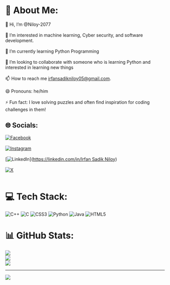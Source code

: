 # 💫 About Me:
👋 Hi, I’m @Niloy-2077<br><br>👀 I’m interested in machine learning, Cyber security, and software development.<br><br>🌱 I’m currently learning Python Programming<br><br>💞️ I’m looking to collaborate with someone who is learning Python and interested in learning new things<br><br>📫 How to reach me irfansadikniloy05@gmail.com.<br><br>😄 Pronouns: he/him<br><br>⚡ Fun fact: I love solving puzzles and often find inspiration for coding challenges in them!


## 🌐 Socials:
[![Facebook](https://img.shields.io/badge/Facebook-%231877F2.svg?logo=Facebook&logoColor=white)](https://www.facebook.com/irfansadik.niloy?mibextid=ZbWKwL) <br><br>
[![Instagram](https://img.shields.io/badge/Instagram-%23E4405F.svg?logo=Instagram&logoColor=white)](https://instagram.com/nephophile_2.0)<br><br> 
[![LinkedIn](https://img.shields.io/badge/LinkedIn-%230077B5.svg?logo=linkedin&logoColor=white)]([https://linkedin.com/in/Irfan Sadik Niloy](https://www.linkedin.com/in/irfan-sadik-niloy-72785a334/)) <br><br>
[![X](https://img.shields.io/badge/X-black.svg?logo=X&logoColor=white)](https://x.com/@Niloy2077) <br><br>

# 💻 Tech Stack:
![C++](https://img.shields.io/badge/c++-%2300599C.svg?style=for-the-badge&logo=c%2B%2B&logoColor=white) ![C](https://img.shields.io/badge/c-%2300599C.svg?style=for-the-badge&logo=c&logoColor=white) ![CSS3](https://img.shields.io/badge/css3-%231572B6.svg?style=for-the-badge&logo=css3&logoColor=white) ![Python](https://img.shields.io/badge/python-3670A0?style=for-the-badge&logo=python&logoColor=ffdd54) ![Java](https://img.shields.io/badge/java-%23ED8B00.svg?style=for-the-badge&logo=openjdk&logoColor=white) ![HTML5](https://img.shields.io/badge/html5-%23E34F26.svg?style=for-the-badge&logo=html5&logoColor=white)
# 📊 GitHub Stats:
![](https://github-readme-stats.vercel.app/api?username=Niloy-2077&theme=dark&hide_border=false&include_all_commits=true&count_private=false)<br/>
![](https://github-readme-streak-stats.herokuapp.com/?user=Niloy-2077&theme=dark&hide_border=false)<br/>
![](https://github-readme-stats.vercel.app/api/top-langs/?username=Niloy-2077&theme=dark&hide_border=false&include_all_commits=true&count_private=false&layout=compact)

---
[![](https://visitcount.itsvg.in/api?id=Niloy-2077&icon=0&color=0)](https://visitcount.itsvg.in)

<!-- Proudly created with GPRM ( https://gprm.itsvg.in ) -->

<!---
Niloy-2077/Niloy-2077 is a ✨ special ✨ repository because its `README.md` (this file) appears on your GitHub profile.
You can click the Preview link to take a look at your changes.
--->

